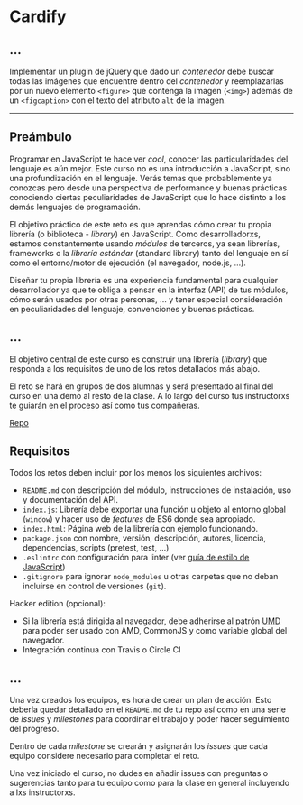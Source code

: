 # Cardify

## ...

Implementar un plugin de jQuery que dado un _contenedor_ debe buscar todas las
imágenes que encuentre dentro del _contenedor_ y reemplazarlas por un nuevo
elemento `<figure>` que contenga la imagen (`<img>`) además de un `<figcaption>`
con el texto del atributo `alt` de la imagen.

***

## Preámbulo

Programar en JavaScript te hace ver _cool_, conocer las particularidades del
lenguaje es aún mejor. Este curso no es una introducción a JavaScript, sino
una profundización en el lenguaje. Verás temas que probablemente ya conozcas
pero desde una perspectiva de performance y buenas prácticas conociendo ciertas
peculiaridades de JavaScript que lo hace distinto a los demás lenguajes de
programación.

El objetivo práctico de este reto es que aprendas cómo crear tu propia librería
(o biblioteca - _library_) en JavaScript. Como desarrolladorxs, estamos
constantemente usando _módulos_ de terceros, ya sean librerías, frameworks o la
_librería estándar_ (standard library) tanto del lenguaje en sí como el
entorno/motor de ejecución (el navegador, node.js, ...).

Diseñar tu propia librería es una experiencia fundamental para cualquier
desarrollador ya que te obliga a pensar en la interfaz (API) de tus módulos,
cómo serán usados por otras personas, ... y tener especial consideración en
peculiaridades del lenguaje, convenciones y buenas prácticas.

## ...

El objetivo central de este curso es construir una librería (_library_) que
responda a los requisitos de uno de los retos detallados más abajo.

El reto se hará en grupos de dos alumnas y será presentado al final del curso en
una demo al resto de la clase. A lo largo del curso tus instructorxs te guiarán
en el proceso así como tus compañeras.

[Repo](https://github.com/Laboratoria-learning/cardify)

## Requisitos

Todos los retos deben incluir por los menos los siguientes archivos:

* `README.md` con descripción del módulo, instrucciones de instalación, uso y
  documentación del API.
* `index.js`: Librería debe exportar una función u objeto al entorno global
  (`window`) y hacer uso de _features_ de ES6 donde sea apropiado.
* `index.html`: Página web de la librería con ejemplo funcionando.
* `package.json` con nombre, versión, descripción, autores, licencia,
  dependencias, scripts (pretest, test, ...)
* `.eslintrc` con configuración para linter (ver [guía de estilo de
  JavaScript](https://github.com/Laboratoria/js-style-guide))
* `.gitignore` para ignorar `node_modules` u otras carpetas que no deban
  incluirse en control de versiones (`git`).

Hacker edition (opcional):

* Si la librería está dirigida al navegador, debe adherirse al patrón
  [UMD](https://github.com/umdjs/umd) para poder ser usado con AMD, CommonJS y
  como variable global del navegador.
* Integración continua con Travis o Circle CI

## ...

Una vez creados los equipos, es hora de crear un plan de acción. Esto debería
quedar detallado en el `README.md` de tu repo así como en una serie de _issues_
y _milestones_ para coordinar el trabajo y poder hacer seguimiento del progreso.

Dentro de cada _milestone_ se crearán y asignarán los _issues_ que cada equipo
considere necesario para completar el reto.

Una vez iniciado el curso, no dudes en añadir issues con preguntas o sugerencias
tanto para tu equipo como para la clase en general incluyendo a lxs
instructorxs.
